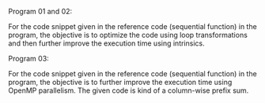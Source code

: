 Program 01 and 02:

For the code snippet given in the reference code (sequential function) in the program, the objective is to optimize the code using loop transformations and then further improve the execution time using intrinsics.

Program 03: 

For the code snippet given in the reference code (sequential function) in the program, the objective is to further improve the execution time using OpenMP parallelism. The given code is kind of a column-wise prefix sum.

